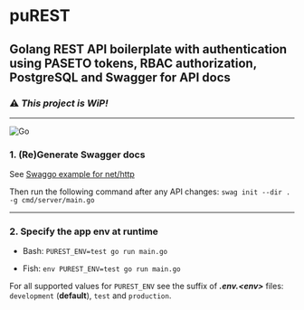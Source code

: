 # puREST

## Golang REST API boilerplate with authentication using PASETO tokens, RBAC authorization, PostgreSQL and Swagger for API docs

### :warning: **_This project is WiP!_**

---
![Go](https://github.com/padurean/puREST/workflows/Go/badge.svg)

### **1. (Re)Generate Swagger docs**

See [Swaggo example for net/http](https://github.com/swaggo/http-swagger)

Then run the following command after any API changes:
`swag init --dir . -g cmd/server/main.go`

---

### **2. Specify the app env at runtime**

- Bash: `PUREST_ENV=test go run main.go`

- Fish: `env PUREST_ENV=test go run main.go`

For all supported values for `PUREST_ENV` see the suffix of _**.env.&lt;env&gt;**_ files:
`development` (**default**), `test` and `production`.
